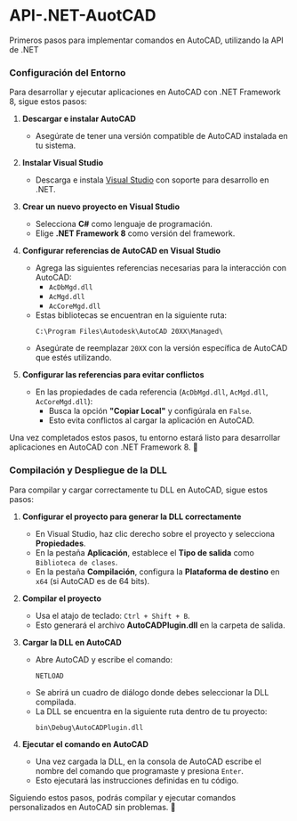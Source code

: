 ﻿# API-.NET-AuotCAD
Primeros pasos para implementar comandos en AutoCAD, utilizando la API de .NET

### Configuración del Entorno  

Para desarrollar y ejecutar aplicaciones en AutoCAD con .NET Framework 8, sigue estos pasos:  

1. **Descargar e instalar AutoCAD**  
   - Asegúrate de tener una versión compatible de AutoCAD instalada en tu sistema.  

2. **Instalar Visual Studio**  
   - Descarga e instala [Visual Studio](https://visualstudio.microsoft.com/) con soporte para desarrollo en .NET.  

3. **Crear un nuevo proyecto en Visual Studio**  
   - Selecciona **C#** como lenguaje de programación.  
   - Elige **.NET Framework 8** como versión del framework.  

4. **Configurar referencias de AutoCAD en Visual Studio**  
   - Agrega las siguientes referencias necesarias para la interacción con AutoCAD:  
     - `AcDbMgd.dll`  
     - `AcMgd.dll`  
     - `AcCoreMgd.dll`  
   - Estas bibliotecas se encuentran en la siguiente ruta:  
     ```
     C:\Program Files\Autodesk\AutoCAD 20XX\Managed\
     ```
   - Asegúrate de reemplazar `20XX` con la versión específica de AutoCAD que estés utilizando.  

5. **Configurar las referencias para evitar conflictos**  
   - En las propiedades de cada referencia (`AcDbMgd.dll`, `AcMgd.dll`, `AcCoreMgd.dll`):  
     - Busca la opción **"Copiar Local"** y configúrala en `False`.  
     - Esto evita conflictos al cargar la aplicación en AutoCAD.  

Una vez completados estos pasos, tu entorno estará listo para desarrollar aplicaciones en AutoCAD con .NET Framework 8. 🚀

### Compilación y Despliegue de la DLL  

Para compilar y cargar correctamente tu DLL en AutoCAD, sigue estos pasos:  

1. **Configurar el proyecto para generar la DLL correctamente**  
   - En Visual Studio, haz clic derecho sobre el proyecto y selecciona **Propiedades**.  
   - En la pestaña **Aplicación**, establece el **Tipo de salida** como `Biblioteca de clases`.  
   - En la pestaña **Compilación**, configura la **Plataforma de destino** en `x64` (si AutoCAD es de 64 bits).  

2. **Compilar el proyecto**  
   - Usa el atajo de teclado: `Ctrl + Shift + B`.  
   - Esto generará el archivo **AutoCADPlugin.dll** en la carpeta de salida.  

3. **Cargar la DLL en AutoCAD**  
   - Abre AutoCAD y escribe el comando:  
     ```
     NETLOAD
     ```
   - Se abrirá un cuadro de diálogo donde debes seleccionar la DLL compilada.  
   - La DLL se encuentra en la siguiente ruta dentro de tu proyecto:  
     ```
     bin\Debug\AutoCADPlugin.dll
     ```

4. **Ejecutar el comando en AutoCAD**  
   - Una vez cargada la DLL, en la consola de AutoCAD escribe el nombre del comando que programaste y presiona `Enter`.  
   - Esto ejecutará las instrucciones definidas en tu código.  

Siguiendo estos pasos, podrás compilar y ejecutar comandos personalizados en AutoCAD sin problemas. 🚀